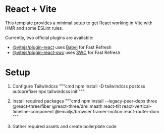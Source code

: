 # React + Vite

This template provides a minimal setup to get React working in Vite with HMR and some ESLint rules.

Currently, two official plugins are available:

- [@vitejs/plugin-react](https://github.com/vitejs/vite-plugin-react/blob/main/packages/plugin-react/README.md) uses [Babel](https://babeljs.io/) for Fast Refresh
- [@vitejs/plugin-react-swc](https://github.com/vitejs/vite-plugin-react-swc) uses [SWC](https://swc.rs/) for Fast Refresh


# Setup
1. Configure Tailwindcss
"""cmd
npm install -D tailwindcss postcss autoprefixer
npx tailwindcss init
"""

2. Install required packages
"""cmd
npm install --legacy-peer-deps three @react-three/fiber @react-three/drei maath react-tilt react-vertical-timeline-component @emailjs/browser framer-motion react-router-dom
"""

3. Gather required assets and create boilerplate code